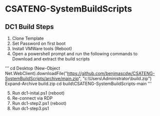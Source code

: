 # CSATENG-SystemBuildScripts

## DC1 Build Steps
1. Clone Template
2. Set Password on first boot
3. Install VMWare tools (Reboot)
4. Open a powershell prompt and run the following commands to Download and extract the build scripts

'''
cd Desktop
(New-Object Net.WebClient).downloadFile("https://github.com/benjmascdw/CSATENG-SystemBuildScripts/archive/main.zip", "c:\Users\Administrator\build.zip")
Expand-Archive build.zip
cd build\CSATENG-SystemBuildScripts-main
'''

5. Run dc1-inital.ps1 (reboot)
6. Re-connect via RDP
7. Run dc1-step2.ps1 (reboot) 
8. Run dc1-step3.ps1
